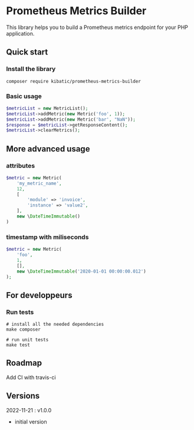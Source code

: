 Prometheus Metrics Builder
==========================

This library helps you to build a Prometheus metrics endpoint for your PHP application.

Quick start
-----------

### Install the library

```shell
composer require kibatic/prometheus-metrics-builder
```

### Basic usage

```php
$metricList = new MetricList();
$metricList->addMetric(new Metric('foo', 1));
$metricList->addMetric(new Metric('bar', "NaN"));
$response = $metricList->getResponseContent();
$metricList->clearMetrics();
```


More advanced usage
-------------------

### attributes

```php
$metric = new Metric(
    'my_metric_name',
    12,
    [
        'module' => 'invoice',
        'instance' => 'value2',
    ],
    new \DateTimeImmutable()
)
```

### timestamp with miliseconds

```php
$metric = new Metric(
    'foo',
    1,
    [],
    new \DateTimeImmutable('2020-01-01 00:00:00.012')
);
```

For developpeurs
----------------

### Run tests

```shell
# install all the needed dependencies
make composer

# run unit tests
make test
```

Roadmap
-------

Add CI with travis-ci

Versions
--------

2022-11-21 : v1.0.0

* initial version
